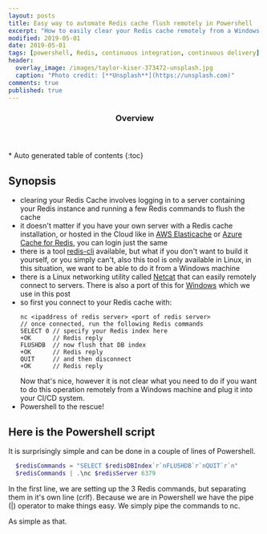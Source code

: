 ```yaml
---
layout: posts
title: Easy way to automate Redis cache flush remotely in Powershell
excerpt: "How to easily clear your Redis cache remotely from a Windows machine with Powershell"
modified: 2019-05-01
date: 2019-05-01
tags: [powershell, Redis, continuous integration, continuous delivery]
header: 
  overlay_image: /images/taylor-kiser-373472-unsplash.jpg
  caption: "Photo credit: [**Unsplash**](https://unsplash.com)"
comments: true
published: true
---
```


<section id="table-of-contents" class="toc">
  <header>
    <h3>Overview</h3>
  </header>
  <div id="drawer" markdown="1">
  *  Auto generated table of contents
  {:toc}
  </div>
</section>

## Synopsis
- clearing your Redis Cache involves logging in to a server containing your Redis instance and running a few Redis commands to flush the cache
- it doesn't matter if you have your own server with a Redis cache installation, or hosted in the Cloud like in [AWS Elasticache](https://aws.amazon.com/elasticache/) or [Azure Cache for Redis](https://azure.microsoft.com/en-gb/services/cache/), you can login just the same
- there is a tool [redis-cli](https://redis.io/topics/rediscli) available, but what if you don't want to build it yourself, or you simply can't, also this tool is only available in Linux, in this situation, we want to be able to do it from a Windows machine
- there is a Linux networking utility called [Netcat](http://netcat.sourceforge.net/) that can easily remotely connect to servers. There is also a port of this for [Windows](https://joncraton.org/blog/46/netcat-for-windows/) which we use in this post
- so first you connect to your Redis cache with:
  ```
  nc <ipaddress of redis server> <port of redis server>
  // once connected, run the following Redis commands
  SELECT 0 // specify your Redis index here
  +OK      // Redis reply 
  FLUSHDB  // now flush that DB index
  +OK      // Redis reply
  QUIT     // and then disconnect
  +OK      // Redis reply
  ```
  Now that's nice, however it is not clear what you need to do if you want to do this operation remotely from a Windows machine and plug it into your CI/CD system.
- Powershell to the rescue!

## Here is the Powershell script
It is surprisingly simple and can be done in a couple of lines of Powershell. 

```powershell
  $redisCommands = "SELECT $redisDBIndex`r`nFLUSHDB`r`nQUIT`r`n"
  $redisCommands | .\nc $redisServer 6379
```
In the first line, we are setting up the 3 Redis commands, but separating them in it's own line (crlf). Because we are in Powershell we have the pipe (|) operator to make things easy. We simply pipe the commands to nc.

As simple as that. 

  

